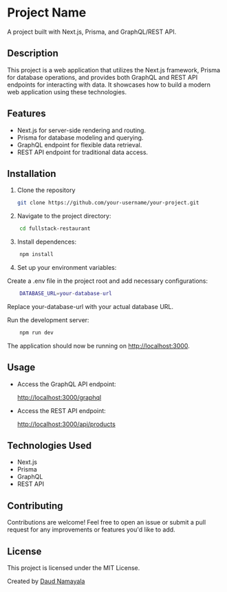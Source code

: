 # Project Name

A project built with Next.js, Prisma, and GraphQL/REST API.

## Description

This project is a web application that utilizes the Next.js framework, Prisma for database operations, and provides both GraphQL and REST API endpoints for interacting with data. It showcases how to build a modern web application using these technologies.

## Features

- Next.js for server-side rendering and routing.
- Prisma for database modeling and querying.
- GraphQL endpoint for flexible data retrieval.
- REST API endpoint for traditional data access.

## Installation

1. Clone the repository

   ```bash
   git clone https://github.com/your-username/your-project.git

   ```

2. Navigate to the project directory:

```bash
    cd fullstack-restaurant
```

3. Install dependences:

```bash
    npm install
```

4. Set up your environment variables:

Create a .env file in the project root and add necessary configurations:

```m
    DATABASE_URL=your-database-url

```

Replace your-database-url with your actual database URL.

Run the development server:

```bash
    npm run dev
```

The application should now be running on <http://localhost:3000>.

## Usage

- Access the GraphQL API endpoint:

  [http://localhost:3000/graphql](http://localhost:3000/graphql)

- Access the REST API endpoint:

  [http://localhost:3000/api/products](http://localhost:3000/api/products)

## Technologies Used

- Next.js
- Prisma
- GraphQL
- REST API

## Contributing

Contributions are welcome! Feel free to open an issue or submit a pull request for any improvements or features you'd like to add.

## License

This project is licensed under the MIT License.

Created by [Daud Namayala](https://github.com/daudln)
